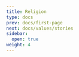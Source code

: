 ```yaml
---
title: Religion
type: docs
prev: docs/first-page
next: docs/values/stories
sidebar:
  open: true
weight: 4
---
```


